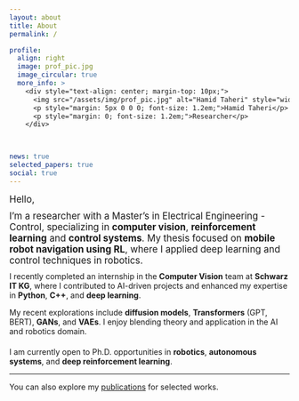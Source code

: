 ```yaml
---
layout: about
title: About
permalink: /

profile:
  align: right
  image: prof_pic.jpg
  image_circular: true
  more_info: >
    <div style="text-align: center; margin-top: 10px;">
      <img src="/assets/img/prof_pic.jpg" alt="Hamid Taheri" style="width: 120px; height: 120px; border-radius: 50%; object-fit: cover; display: block; margin: 0 auto;" />
      <p style="margin: 5px 0 0 0; font-size: 1.2em;">Hamid Taheri</p>
      <p style="margin: 0; font-size: 1.2em;">Researcher</p>
    </div>

    

news: true
selected_papers: true
social: true
---
```


<div style="font-size: 1.2em; margin-top: 10px;">
  Hello,
</div>

<div style="font-size: 1.2em; margin-top: 10px;">
  I’m a researcher with a Master’s in Electrical Engineering - Control, specializing in <strong>computer vision</strong>, <strong>reinforcement learning</strong> and <strong>control systems</strong>. My thesis focused on <strong>mobile robot navigation using RL</strong>, where I applied deep learning and control techniques in robotics.
</div>

<p style="margin-top: 10px;">
  I recently completed an internship in the <strong>Computer Vision</strong> team at <strong>Schwarz IT KG</strong>, where I contributed to AI-driven projects and enhanced my expertise in <strong>Python</strong>, <strong>C++</strong>, and <strong>deep learning</strong>.
</p>

<div style="margin-top: 10px;">
  My recent explorations include <strong>diffusion models</strong>, <strong>Transformers</strong> (GPT, BERT), <strong>GANs</strong>, and <strong>VAEs</strong>. I enjoy blending theory and application in the AI and robotics domain.
</div>

<div style="margin-top: 20px;">
  I am currently open to Ph.D. opportunities in <strong>robotics</strong>, <strong>autonomous systems</strong>, and <strong>deep reinforcement learning</strong>.
</div>

---

You can also explore my [publications](https://hamidthri.github.io/publications/) for selected works.
